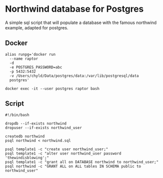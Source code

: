 # Northwind database for Postgres

A simple sql script that will populate a database with the famous northwind example, adapted for postgres.

## Docker

```
alias runpg='docker run
  --name raptor
  -d
  -e POSTGRES_PASSWORD=abc
  -p 5432:5432
  -v /Users/chyld/Data/postgres/data:/var/lib/postgresql/data
  postgres'

docker exec -it --user postgres raptor bash
```

## Script

```
#!/bin/bash

dropdb --if-exists northwind
dropuser --if-exists northwind_user

createdb northwind
psql northwind < northwind.sql

psql template1 -c "create user northwind_user;"
psql template1 -c "alter user northwind_user password 'thewindisblowing';"
psql template1 -c "grant all on DATABASE northwind to northwind_user;"
psql northwind -c "GRANT ALL on ALL tables IN SCHEMA public to northwind_user"
```
